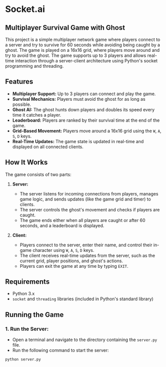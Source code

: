 # Socket.ai

## Multiplayer Survival Game with Ghost

This project is a simple multiplayer network game where players connect to a server and try to survive for 60 seconds while avoiding being caught by a ghost. The game is played on a 16x16 grid, where players move around and try to avoid the ghost. The game supports up to 3 players and allows real-time interaction through a server-client architecture using Python's socket programming and threading.

## Features
- **Multiplayer Support:** Up to 3 players can connect and play the game.
- **Survival Mechanics:** Players must avoid the ghost for as long as possible.
- **Ghost AI:** The ghost hunts down players and doubles its speed every time it catches a player.
- **Leaderboard:** Players are ranked by their survival time at the end of the game.
- **Grid-Based Movement:** Players move around a 16x16 grid using the `W`, `A`, `S`, `D` keys.
- **Real-Time Updates:** The game state is updated in real-time and displayed on all connected clients.

## How It Works
The game consists of two parts:
1. **Server:**
   - The server listens for incoming connections from players, manages game logic, and sends updates (like the game grid and timer) to clients.
   - The server controls the ghost's movement and checks if players are caught.
   - The game ends either when all players are caught or after 60 seconds, and a leaderboard is displayed.

2. **Client:**
   - Players connect to the server, enter their name, and control their in-game character using `W`, `A`, `S`, `D` keys.
   - The client receives real-time updates from the server, such as the current grid, player positions, and ghost's actions.
   - Players can exit the game at any time by typing `EXIT`.

## Requirements
- Python 3.x
- `socket` and `threading` libraries (included in Python's standard library)

## Running the Game

### 1. **Run the Server:**
   - Open a terminal and navigate to the directory containing the `server.py` file.
   - Run the following command to start the server:
   ```bash
   python server.py

